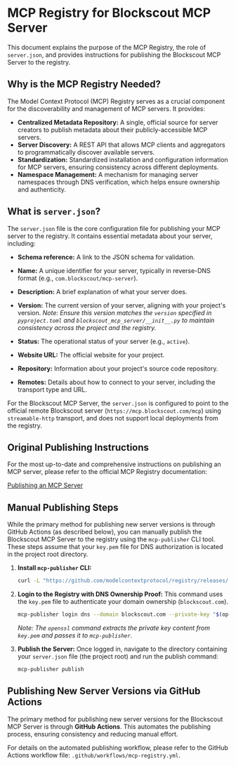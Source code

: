 # MCP Registry for Blockscout MCP Server

This document explains the purpose of the MCP Registry, the role of `server.json`, and provides instructions for publishing the Blockscout MCP Server to the registry.

## Why is the MCP Registry Needed?

The Model Context Protocol (MCP) Registry serves as a crucial component for the discoverability and management of MCP servers. It provides:

* **Centralized Metadata Repository:** A single, official source for server creators to publish metadata about their publicly-accessible MCP servers.
* **Server Discovery:** A REST API that allows MCP clients and aggregators to programmatically discover available servers.
* **Standardization:** Standardized installation and configuration information for MCP servers, ensuring consistency across different deployments.
* **Namespace Management:** A mechanism for managing server namespaces through DNS verification, which helps ensure ownership and authenticity.

## What is `server.json`?

The `server.json` file is the core configuration file for publishing your MCP server to the registry. It contains essential metadata about your server, including:

* **Schema reference:** A link to the JSON schema for validation.
* **Name:** A unique identifier for your server, typically in reverse-DNS format (e.g., `com.blockscout/mcp-server`).
* **Description:** A brief explanation of what your server does.

* **Version:** The current version of your server, aligning with your project's version.
    *Note: Ensure this version matches the `version` specified in `pyproject.toml` and `blockscout_mcp_server/__init__.py` to maintain consistency across the project and the registry.*
* **Status:** The operational status of your server (e.g., `active`).
* **Website URL:** The official website for your project.
* **Repository:** Information about your project's source code repository.
* **Remotes:** Details about how to connect to your server, including the transport type and URL.

For the Blockscout MCP Server, the `server.json` is configured to point to the official remote Blockscout server (`https://mcp.blockscout.com/mcp`) using `streamable-http` transport, and does not support local deployments from the registry.

## Original Publishing Instructions

For the most up-to-date and comprehensive instructions on publishing an MCP server, please refer to the official MCP Registry documentation:

[Publishing an MCP Server](https://github.com/modelcontextprotocol/registry/blob/main/docs/guides/publishing/publish-server.md)

## Manual Publishing Steps

While the primary method for publishing new server versions is through GitHub Actions (as described below), you can manually publish the Blockscout MCP Server to the registry using the `mcp-publisher` CLI tool. These steps assume that your `key.pem` file for DNS authorization is located in the project root directory.

1. **Install `mcp-publisher` CLI:**

    ```bash
    curl -L "https://github.com/modelcontextprotocol/registry/releases/download/v1.0.0/mcp-publisher_1.0.0_$(uname -s | tr '[:upper:]' '[:lower:]')_$(uname -m | sed 's/x86_64/amd64/;s/aarch64/arm64/').tar.gz" | tar xz mcp-publisher && sudo mv mcp-publisher /usr/local/bin/
    ```

2. **Login to the Registry with DNS Ownership Proof:**
    This command uses the `key.pem` file to authenticate your domain ownership (`blockscout.com`).

    ```bash
    mcp-publisher login dns --domain blockscout.com --private-key "$(openssl pkey -in key.pem -noout -text | grep -A3 "priv:" | tail -n +2 | tr -d ' :\n')"
    ```

    *Note: The `openssl` command extracts the private key content from `key.pem` and passes it to `mcp-publisher`.*

3. **Publish the Server:**
    Once logged in, navigate to the directory containing your `server.json` file (the project root) and run the publish command:

    ```bash
    mcp-publisher publish
    ```

## Publishing New Server Versions via GitHub Actions

The primary method for publishing new server versions for the Blockscout MCP Server is through **GitHub Actions**. This automates the publishing process, ensuring consistency and reducing manual effort.

For details on the automated publishing workflow, please refer to the GitHub Actions workflow file: `.github/workflows/mcp-registry.yml`.
